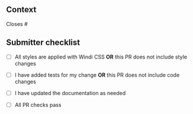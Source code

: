 ## Context
<!-- Summarize the change and why you are making it -->

Closes # <!-- Add the ID of the related issue here -->

## Submitter checklist

- [ ] All styles are applied with Windi CSS **OR** this PR does not include style changes
- [ ] I have added tests for my change **OR** this PR does not include code changes
- [ ] I have updated the documentation as needed
- [ ] All PR checks pass

